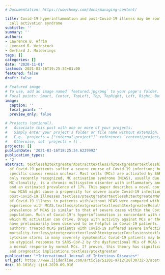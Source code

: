 ```yaml
---
# Documentation: https://wowchemy.com/docs/managing-content/

title: Covid-19 hyperinflammation and post-Covid-19 illness may be rooted in mast
  cell activation syndrome
subtitle: ''
summary: ''
authors:
- Lawrence B. Afrin
- Leonard B. Weinstock
- Gerhard J. Molderings
tags: []
categories: []
date: '2020-11-01'
lastmod: 2021-03-16T19:25:34+01:00
featured: false
draft: false

# Featured image
# To use, add an image named `featured.jpg/png` to your page's folder.
# Focal points: Smart, Center, TopLeft, Top, TopRight, Left, Right, BottomLeft, Bottom, BottomRight.
image:
  caption: ''
  focal_point: ''
  preview_only: false

# Projects (optional).
#   Associate this post with one or more of your projects.
#   Simply enter your project's folder or file name without extension.
#   E.g. `projects = ["internal-project"]` references `content/project/deep-learning/index.md`.
#   Otherwise, set `projects = []`.
projects: []
publishDate: '2021-03-16T18:25:34.622999Z'
publication_types:
- '2'
abstract: textlessh2textgreaterAbstracttextless/h2textgreatertextlessh3textgreaterObjectivestextless/h3textgreatertextlessptextgreaterOne-fifth
  of Covid-19 patients suffer a severe course of Covid-19 infection; however, the
  specific causes remain unclear. Mast cells (MCs) are activated by SARS-CoV-2. Although
  only recently recognized, MC activation syndrome (MCAS), usually due to acquired
  MC clonality, is a chronic multisystem disorder with inflammatory and allergic themes,
  and an estimated prevalence of 17%. This paper describes a novel conjecture explaining
  how MCAS might cause a propensity for severe acute Covid-19 infection and chronic
  post-Covid-19 illnesses.textless/ptextgreatertextlessh3textgreaterMethodstextless/h3textgreatertextlessptextgreaterObservations
  of Covid-19 illness in patients with/without MCAS were compared with extensive clinical
  experience with MCAS.textless/ptextgreatertextlessh3textgreaterResultstextless/h3textgreatertextlessptextgreaterThe
  prevalence of MCAS is similar to that of severe cases within the Covid-19-infected
  population. Much of Covid-19's hyperinflammation is concordant with manners of inflammation
  which MC activation can drive. Drugs with activity against MCs or their mediators
  have preliminarily been observed to be helpful in Covid-19 patients. None of the
  authors' treated MCAS patients with Covid-19 suffered severe infection, let alone
  mortality.textless/ptextgreatertextlessh3textgreaterConclusionstextless/h3textgreatertextlessptextgreaterHyperinflammatory
  cytokine storms in many severely symptomatic Covid-19 patients may be rooted in
  an atypical response to SARS-CoV-2 by the dysfunctional MCs of MCAS rather than
  a normal response by normal MCs. If proven, this theory has significant therapeutic
  and prognostic implications.textless/ptextgreater
publication: '*International Journal of Infectious Diseases*'
url_pdf: https://www.ijidonline.com/article/S1201-9712(20)30732-3/abstract
doi: 10.1016/j.ijid.2020.09.016
---
```

